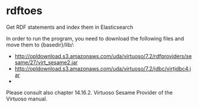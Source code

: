 # rdftoes
Get RDF statements and index them in Elasticsearch

In order to run the program, you need to download the following files and move them to {basedir}/lib/:
* http://opldownload.s3.amazonaws.com/uda/virtuoso/7.2/rdfproviders/sesame/27/virt_sesame2.jar
* http://opldownload.s3.amazonaws.com/uda/virtuoso/7.2/jdbc/virtjdbc4.jar
* 

Please consult also chapter 14.16.2. Virtuoso Sesame Provider of the Virtuoso manual.
